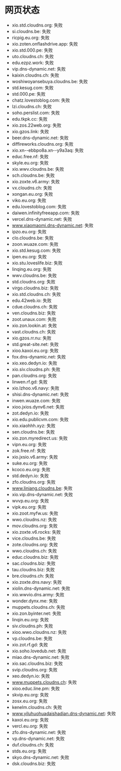 # 网页状态
- xio.std.cloudns.org: 失败
- si.cloudns.be: 失败
- ricpig.eu.org: 失败
- xio.zoten.onflashdrive.app: 失败
- xio.std.000.pe: 失败
- uto.cloudns.ch: 失败
- edu.ezpz.work: 失败
- vip.dns-dynamic.net: 失败
- kaixin.cloudns.ch: 失败
- woshiwoyansebuya.cloudns.be: 失败
- std.kesug.com: 失败
- std.000.pe: 失败
- chatz.lovestoblog.com: 失败
- lzi.cloudns.ch: 失败
- soho.perslist.com: 失败
- edu.tkpk.cc: 失败
- xio.zos.22web.org: 失败
- xio.gzos.link: 失败
- beer.dns-dynamic.net: 失败
- diffireworks.cloudns.org: 失败
- xio.xn--ebbpo8a.xn--y9a3aq: 失败
- educ.free.nf: 失败
- skyle.eu.org: 失败
- xio.wwv.cloudns.be: 失败
- sch.cloudns.be: 失败
- xio.zoxte.v6.army: 失败
- vx.cloudns.ch: 失败
- xongan.eu.org: 失败
- viko.eu.org: 失败
- edu.lovestoblog.com: 失败
- daiwen.infinityfreeapp.com: 失败
- vercel.dns-dynamic.net: 失败
- www.xiaomaomi.dns-dynamic.net: 失败
- ipzo.eu.org: 失败
- clo.cloudns.be: 失败
- zoon.wuaze.com: 失败
- xio.std.kesug.com: 失败
- ipen.eu.org: 失败
- xio.stu.loveslife.biz: 失败
- linqing.eu.org: 失败
- wwv.cloudns.be: 失败
- std.cloudns.org: 失败
- virgo.cloudns.biz: 失败
- xio.std.cloudns.ch: 失败
- edu.42web.io: 失败
- cdue.cloudns.ch: 失败
- ven.cloudns.biz: 失败
- zoot.unaux.com: 失败
- xio.zon.lookin.at: 失败
- vast.cloudns.ch: 失败
- xio.gzos.rr.nu: 失败
- std.great-site.net: 失败
- xioo.kaxoi.eu.org: 失败
- fox.dns-dynamic.net: 失败
- xio.xeo.dedyn.io: 失败
- xio.siv.cloudns.ph: 失败
- pan.cloudns.org: 失败
- linwen.rf.gd: 失败
- xio.lzhoo.v6.navy: 失败
- shisi.dns-dynamic.net: 失败
- inwen.wuaze.com: 失败
- xioo.jxios.dynv6.net: 失败
- zot.dedyn.io: 失败
- xio.edu.publicvm.com: 失败
- xio.xiaohhh.xyz: 失败
- sen.cloudns.be: 失败
- xio.zon.myredirect.us: 失败
- vipn.eu.org: 失败
- zok.free.nf: 失败
- xio.jxsio.v6.army: 失败
- suke.eu.org: 失败
- kcoco.eu.org: 失败
- std.dedyn.io: 失败
- zfo.cloudns.org: 失败
- www.liniang.cloudns.be: 失败
- xio.vip.dns-dynamic.net: 失败
- wvvp.eu.org: 失败
- vipk.eu.org: 失败
- xio.zoot.myfw.us: 失败
- wwo.cloudns.nz: 失败
- mov.cloudns.org: 失败
- xio.zoxte.v6.rocks: 失败
- vice.cloudns.be: 失败
- zote.cloudns.org: 失败
- wwo.cloudns.ch: 失败
- educ.cloudns.biz: 失败
- sac.cloudns.biz: 失败
- tau.cloudns.biz: 失败
- bre.cloudns.ch: 失败
- xio.zoxte.dns.navy: 失败
- xiolin.dns-dynamic.net: 失败
- xio.wwvio.dns.army: 失败
- wonder.dynx.me: 失败
- muppets.cloudns.ch: 失败
- xio.zon.byinter.net: 失败
- linqin.eu.org: 失败
- siv.cloudns.ph: 失败
- xioo.wwo.cloudns.nz: 失败
- vp.cloudns.be: 失败
- xio.zot.rf.gd: 失败
- xio.soho.lovedub.net: 失败
- miao.dns-dynamic.net: 失败
- xio.sac.cloudns.biz: 失败
- svip.cloudns.org: 失败
- xeo.dedyn.io: 失败
- www.muppets.cloudns.ch: 失败
- xioo.educ.line.pm: 失败
- skvip.eu.org: 失败
- zosx.eu.org: 失败
- kenelm.cloudns.ch: 失败
- www.yiluhuohuadaishadian.dns-dynamic.net: 失败
- kaxoi.eu.org: 失败
- vercl.eu.org: 失败
- zfo.dns-dynamic.net: 失败
- vp.dns-dynamic.net: 失败
- duf.cloudns.ch: 失败
- stds.eu.org: 失败
- skyo.dns-dynamic.net: 失败
- dsk.cloudns.biz: 失败
